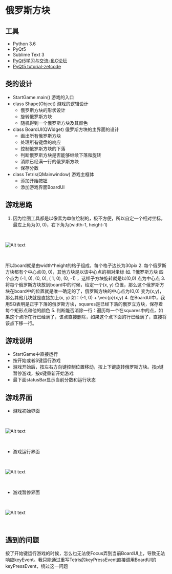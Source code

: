 俄罗斯方块
==========


工具
----------
- Python 3.6
- PyQt5
- Sublime Text 3
- [PyQt5学习与交流-鱼C论坛](http://bbs.fishc.com/thread-59816-1-1.html)
- [PyQt5 tutorial-zetcode](http://zetcode.com/gui/pyqt5/)


类的设计
-------
- StartGame.main()
游戏的入口
- class Shape(Object)
游戏的逻辑设计
	- 俄罗斯方块的形状设计
	- 旋转俄罗斯方块
	- 随机得到一个俄罗斯方块及其颜色
- class BoardUI(QWidget)
俄罗斯方块的主界面的设计
	- 画出所有俄罗斯方块
	- 处理所有键盘的响应
	- 控制俄罗斯方块的下落
	- 判断俄罗斯方块是否能够继续下落和旋转
	- 消除已经满一行的俄罗斯方块
	- 保存分数
- class Tetris(QMainwindow)
游戏主框体
	- 添加开始按钮
	- 添加游戏界面BoardUI

游戏思路
---------
1. 因为绘图工具都是以像素为单位绘制的，极不方便，所以自定一个相对坐标，最左上角为(0, 0)，右下角为(width-1, height-1)

</br>

![Alt text](./pic/grid1.png)

</br>

所以board就是由width*height的格子组成，每个格子边长为30pix
2. 每个俄罗斯方块都有个中心点(0, 0)，其他方块是以该中心点的相对坐标
如. T俄罗斯方块 四个点为 (-1, 0), (0, 0), ( 1,  0), (0, -1) ，这样子方块旋转就是以(0,0) 点为中心点
3. 将每个俄罗斯方块放到board中的时候，给定一个(x, y) 位置，那么这个俄罗斯方块在board中的位置就是唯一确定的了，俄罗斯方块的中心点为(0,0) 变为(x,y)，那么其他几块就是直接加上(x, y)  如：(-1, 0) + \vec{p}(x,y)
4. 在BoardUI中，我用SQ表明是正字下落的俄罗斯方块，squares是已经下落的俄罗立方块，保存着每个矩形点和他的颜色
5. 判断能否消除一行：遍历每一个在squares中的点，如果这个点所在行已经满了，该点直接删除，如果这个点下面的行已经满了，直接将该点下移一行。


游戏说明
--------
- StartGame中直接运行
- 按开始或者S键运行游戏
- 游戏开始后，按左右方向键控制位置移动，按上下键旋转俄罗斯方块。按p键暂停游戏，按s键重新开始游戏
- 最下面statusBar显示当前分数和运行状态

游戏界面
---------
- 游戏初始界面

</br>

![Alt text](./pic/init1.png)

</br>

- 游戏运行界面

</br>

![Alt text](./pic/game1.png)

</br>

- 游戏暂停界面

</br>

![Alt text](./pic/game2.png)

</br>


遇到的问题
------------
按了开始键运行游戏的时候，怎么也无法使Focus弄到当前BoardUI上，导致无法响应keyEvent。我只能通过重写Tetris的keyPressEvent直接调用BoardUI的keyPressEvent，绕过这一问题 